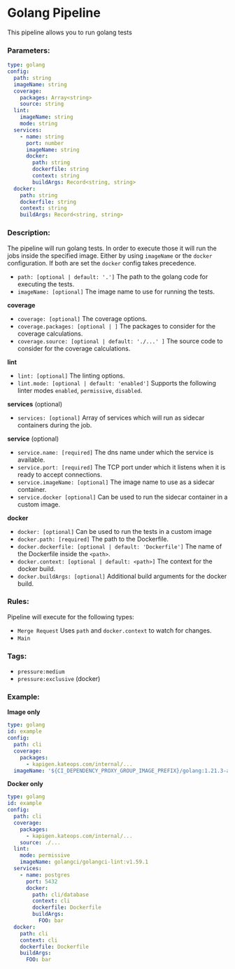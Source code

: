 # Golang Pipeline
This pipeline allows you to run golang tests

### Parameters:
```yaml
type: golang
config:
  path: string
  imageName: string
  coverage:
    packages: Array<string>
    source: string
  lint:
    imageName: string
    mode: string
  services:
    - name: string
      port: number
      imageName: string
      docker:
        path: string
        dockerfile: string
        context: string
        buildArgs: Record<string, string>
  docker:
    path: string
    dockerfile: string
    context: string
    buildArgs: Record<string, string>
```

### Description:
The pipeline will run golang tests. In order to execute those it will run the jobs inside the specified image. 
Either by using `imageName` or the `docker` configuration. If both are set the `docker` config takes precedence.
* `path: [optional | default: '.']` The path to the golang code for executing the tests.
* `imageName: [optional]` The image name to use for running the tests.

**coverage**
* `coverage: [optional]` The coverage options.
* `coverage.packages: [optional | ]` The packages to consider for the coverage calculations.
* `coverage.source: [optional | default: './...' ]` The source code to consider for the coverage calculations.

**lint**
* `lint: [optional]` The linting options.
* `lint.mode: [optional | default: 'enabled']` Supports the following linter modes `enabled`, `permissive`, `disabled`.

**services** (optional)
* `services: [optional]` Array of services which will run as sidecar containers during the job.

**service** (optional)
* `service.name: [required]` The dns name under which the service is available.
* `service.port: [required]` The TCP port under which it listens when it is ready to accept connections.
* `service.imageName: [optional]` The image name to use as a sidecar container.
* `service.docker [optional]` Can be used to run the sidecar container in a custom image.

**docker**
* `docker: [optional]` Can be used to run the tests in a custom image
* `docker.path: [required]` The path to the Dockerfile.
* `docker.dockerfile: [optional | default: 'Dockerfile']` The name of the Dockerfile inside the `<path>`.
* `docker.context: [optional | default: <path>]` The context for the docker build.
* `docker.buildArgs: [optional]` Additional build arguments for the docker build.

### Rules:
Pipeline will execute for the following types:
* `Merge Request` Uses `path` and `docker.context` to watch for changes.
* `Main`

### Tags:
* `pressure:medium`
* `pressure:exclusive` (docker)

### Example:
**Image only**
```yaml
type: golang
id: example
config:
  path: cli
  coverage:
    packages:
      - kapigen.kateops.com/internal/...
  imageName: '${CI_DEPENDENCY_PROXY_GROUP_IMAGE_PREFIX}/golang:1.21.3-alpine3.18'
```
**Docker only**
```yaml
type: golang
id: example
config:
  path: cli
  coverage:
    packages:
      - kapigen.kateops.com/internal/...
    source: ./...
  lint:
    mode: permissive
    imageName: golangci/golangci-lint:v1.59.1
  services:
    - name: postgres
      port: 5432
      docker:
        path: cli/database
        context: cli
        dockerfile: Dockerfile
        buildArgs:
          FOO: bar
  docker:
    path: cli
    context: cli
    dockerfile: Dockerfile
    buildArgs:
      FOO: bar
```
